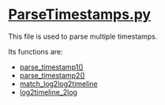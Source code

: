# [ParseTimestamps.py](https://faui1-gitlab.cs.fau.de/lena.voigt/diskforge/-/blob/main/DiskForge/Utility/Other/ParseTimestamps.py?ref_type=heads)
This file is used to parse multiple timestamps.

Its functions are:
 - [parse_timestamp1()](./parse_timestamp1.md)
 - [parse_timestamp2()](./parse_timestamp2.md)
 - [match_log2log2timeline](./match_log2log2timeline.md)
 - [log2timeline_2log](./log2timeline_2log.md)